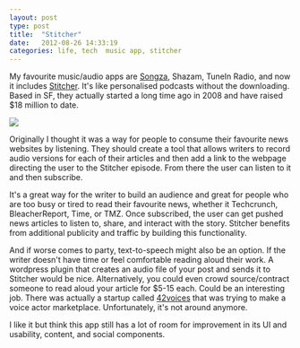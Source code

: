 ```yaml
---
layout: post
type: post
title:  "Stitcher"
date:   2012-08-26 14:33:19
categories: life, tech	music app, stitcher
---
```

My favourite music/audio apps are <a href="http://songza.com">Songza</a>, Shazam, TuneIn Radio, and now it includes <a href="http://www.stitcher.com/">Stitcher</a>. It's like personalised podcasts without the downloading. Based in SF, they actually started a long time ago in 2008 and have raised $18 million to date.

<img src="{{site.url}}/assets/posts/stitcher.png">

Originally I thought it was a way for people to consume their favourite news websites by listening. They should create a tool that allows writers to record audio versions for each of their articles and then add a link to the webpage directing the user to the Stitcher episode. From there the user can listen to it and then subscribe. 

It's a great way for the writer to build an audience and great for people who are too busy or tired to read their favourite news, whether it Techcrunch, BleacherReport, Time, or TMZ. Once subscribed, the user can get pushed news articles to listen to, share, and interact with the story. Stitcher benefits from additional publicity and traffic by building this functionality. 

And if worse comes to party, text-to-speech might also be an option. If the writer doesn't have time or feel comfortable reading aloud their work. A wordpress plugin that creates an audio file of your post and sends it to Stitcher would be nice. Alternatively, you could even crowd source/contract someone to read aloud your article for $5-15 each. Could be an interesting job. There was actually a startup called <a href="https://www.facebook.com/pages/42Voices/132775390071287">42voices</a> that was trying to make a voice actor marketplace. Unfortunately, it's not around anymore.

I like it but think this app still has a lot of room for improvement in its UI and usability, content, and social components.
